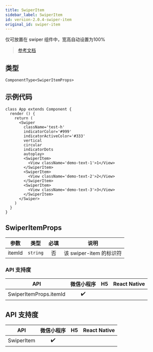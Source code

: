 ```yaml
---
title: SwiperItem
sidebar_label: SwiperItem
id: version-2.0.4-swiper-item
original_id: swiper-item
---
```


仅可放置在 swiper 组件中，宽高自动设置为100%

> [参考文档](https://developers.weixin.qq.com/miniprogram/dev/component/swiper-item.html)

## 类型

```tsx
ComponentType<SwiperItemProps>
```

## 示例代码

```tsx
class App extends Component {
  render () {
    return (
      <Swiper
        className='test-h'
        indicatorColor='#999'
        indicatorActiveColor='#333'
        vertical
        circular
        indicatorDots
        autoplay>
        <SwiperItem>
          <View className='demo-text-1'>1</View>
        </SwiperItem>
        <SwiperItem>
          <View className='demo-text-2'>2</View>
        </SwiperItem>
        <SwiperItem>
          <View className='demo-text-3'>3</View>
        </SwiperItem>
      </Swiper>
    )
  }
}
```

## SwiperItemProps

| 参数 | 类型 | 必填 | 说明 |
| --- | --- | :---: | --- |
| itemId | `string` | 否 | 该 swiper-item 的标识符 |

### API 支持度

| API | 微信小程序 | H5 | React Native |
| :---: | :---: | :---: | :---: |
| SwiperItemProps.itemId | ✔️ |  |  |

## API 支持度

| API | 微信小程序 | H5 | React Native |
| :---: | :---: | :---: | :---: |
| SwiperItem | ✔️ |  |  |
